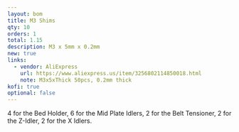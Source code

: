 ```yaml
---
layout: bom
title: M3 Shims
qty: 10
orders: 1
total: 1.15
description: M3 x 5mm x 0.2mm
new: true
links:
  - vendor: AliExpress
    url: https://www.aliexpress.us/item/3256802114850018.html
    note: M3x5xThick 50pcs, 0.2mm thick
kofi: true
optional: false
---
```


4 for the Bed Holder, 6 for the Mid Plate Idlers, 2 for the Belt Tensioner, 2 for the Z-Idler, 2 for the X Idlers.